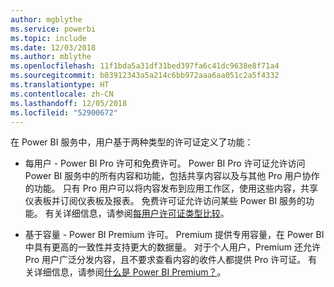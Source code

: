 ```yaml
---
author: mgblythe
ms.service: powerbi
ms.topic: include
ms.date: 12/03/2018
ms.author: mblythe
ms.openlocfilehash: 11f1bda5a31df31bed397fa6c41dc9638e8f71a4
ms.sourcegitcommit: b03912343a5a214c6bb972aaa6aa051c2a5f4332
ms.translationtype: HT
ms.contentlocale: zh-CN
ms.lasthandoff: 12/05/2018
ms.locfileid: "52900672"
---
```

在 Power BI 服务中，用户基于两种类型的许可证定义了功能：

* 每用户 - Power BI Pro 许可和免费许可。 Power BI Pro 许可证允许访问 Power BI 服务中的所有内容和功能，包括共享内容以及与其他 Pro 用户协作的功能。 只有 Pro 用户可以将内容发布到应用工作区，使用这些内容，共享仪表板并订阅仪表板及报表。 免费许可证允许访问某些 Power BI 服务的功能。 有关详细信息，请参阅[每用户许可证类型比较](../service-features-license-type.md#per-user-license-type-comparison)。

* 基于容量 - Power BI Premium 许可。 Premium 提供专用容量，在 Power BI 中具有更高的一致性并支持更大的数据量。 对于个人用户，Premium 还允许 Pro 用户广泛分发内容，且不要求查看内容的收件人都提供 Pro 许可证。 有关详细信息，请参阅[什么是 Power BI Premium？](../service-premium.md)。